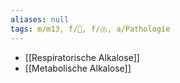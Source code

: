 ```yaml
---
aliases: null
tags: m/m13, f/🍺, f/🫁, a/Pathologie
---
```

- [[Respiratorische Alkalose]]
- [[Metabolische Alkalose]]